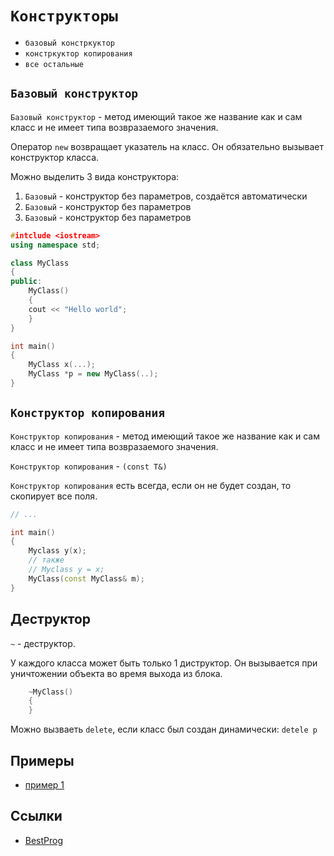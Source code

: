 # `Конструкторы`

- `базовый констркуктор`
- `констркуктор копирования`
- `все остальные`

## `Базовый конструктор`

`Базовый конструктор` - метод имеющий такое же название как и сам класс и не имеет типа
возвразаемого значения.

Оператор `new` возвращает указатель на класс. Он обязательно вызывает
конструктор класса.

Можно выделить 3 вида конструктора:
1. `Базовый` - конструктор без параметров, создаётся автоматически
2. `Базовый` - конструктор без параметров
3. `Базовый` - конструктор без параметров

```cpp
#intclude <iostream>
using namespace std;

class MyClass
{
public:
    MyClass()
    {
	cout << "Hello world";
    }
}

int main()
{
    MyClass x(...);
    MyClass *p = new MyClass(..);
}
```

## `Конструктор копирования`

`Конструктор копирования` - метод имеющий такое же название как и сам класс и
не имеет типа возвразаемого значения.

`Конструктор копирования` - `(const T&)`

`Конструктор копирования` есть всегда, если он не будет создан, то скопирует
все поля.

```cpp
// ...

int main()
{
    Myclass y(x);
    // также
    // Myclass y = x;
    MyClass(const MyClass& m);
}
```

## Деструктор

`~` - деструктор.

У каждого класса может быть только 1 диструктор. Он вызывается при уничтожении
объекта во время выхода из блока.

```cpp
    ~MyClass()
    {
    }
```

Можно вызваеть `delete`, если класс был создан динамически: `detele p`

## Примеры

- [пример 1](examples/constructors/ex1.cpp)

## Ссылки

- [BestProg](https://www.bestprog.net/ru/2018/04/02/c-class-constructor-features-of-use-constructors-in-the-classes-the-default-constructor-parameterized-constructors-examples-of-classes-that-contain-constructors_ru)